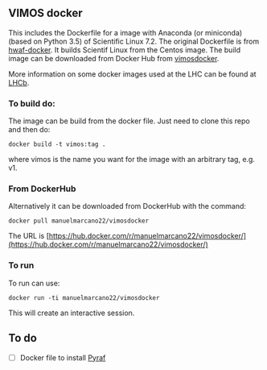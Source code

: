 ## VIMOS docker

This includes the Dockerfile for a image with Anaconda (or miniconda)(based on Python 3.5) of Scientific Linux 7.2. The original Dockerfile is from  [hwaf-docker](https://github.com/hwaf/hwaf-docker). It builds Scientif Linux from the Centos image. The build image can be downloaded from Docker Hub from [vimosdocker](https://hub.docker.com/r/manuelmarcano22/vimosdocker/).


More information on some docker images used at the LHC can be found at [LHCb](https://twiki.cern.ch/twiki/bin/view/LHCb/LHCbSoftOnDocker). 


### To build do:

The image can be build from the docker file. Just need to clone this repo and then do:

`docker build -t vimos:tag .`

where vimos is the name you want for the image with an arbitrary tag, e.g. v1. 

### From DockerHub

Alternatively it can be downloaded from DockerHub with the command:

`docker pull manuelmarcano22/vimosdocker`

The URL is [https://hub.docker.com/r/manuelmarcano22/vimosdocker/](https://hub.docker.com/r/manuelmarcano22/vimosdocker/)


### To run

To run can use:

`docker run -ti manuelmarcano22/vimosdocker`

This will create an interactive session. 


## To do

- [ ] Docker file to install [Pyraf](http://www.stsci.edu/institute/software_hardware/pyraf)

